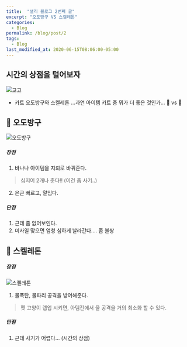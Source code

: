 ```yaml
---
title:  "샐리 블로그 2번째 글"
excerpt: "오도방구 VS 스켈레톤"
categories:
  - Blog
permalink: /blog/post/2
tags:
  - Blog
last_modified_at: 2020-06-15T08:06:00-05:00
---
```


## 시간의 상점을 털어보자



![고고](https://image.chosun.com/sitedata/image/202005/18/2020051803050_0.jpg)

- 카트 오도방구와 스켈레톤 ...과연 아이템 카트 중 뭐가 더 좋은 것인가... 🚗 vs 🛵

## 🛵 오도방구 

![오도방구](https://i.ytimg.com/vi/BzH2xU4e1do/hqdefault.jpg)
##### 장점
1. 바나나 아이템을 지뢰로 바꿔준다. 
> 심지어 2개나 준다!! (이건 좀 사기..)
2. 은근 빠르고, 얄밉다.
##### 단점
1. 근데 좀 없어보인다.
2. 미사일 맞으면 엄청 심하게 날라간다.... 좀 불쌍

## 🚗 스켈레톤 
##### 장점

![스켈레톤](https://i.ytimg.com/vi/ck2yjOTSHuU/maxresdefault.jpg)

1. 물폭탄, 물파리 공격을 방어해준다. 
> 펫 고양이 렙업 시키면, 아템전에서 물 공격을 거의 최소화 할 수 있다.

##### 단점
1. 근데 사기가 어렵다... (시간의 상점)